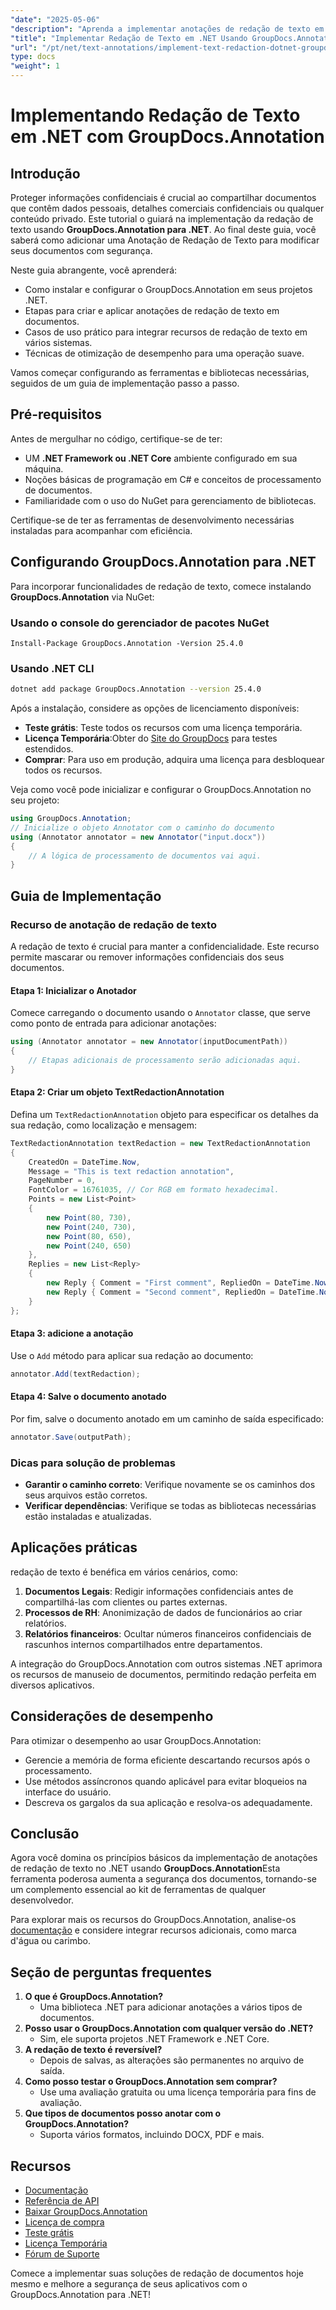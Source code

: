 ```yaml
---
"date": "2025-05-06"
"description": "Aprenda a implementar anotações de redação de texto em aplicativos .NET usando GroupDocs.Annotation. Proteja informações confidenciais com facilidade."
"title": "Implementar Redação de Texto em .NET Usando GroupDocs.Annotation - Um Guia Completo"
"url": "/pt/net/text-annotations/implement-text-redaction-dotnet-groupdocs-annotation/"
type: docs
"weight": 1
---
```


# Implementando Redação de Texto em .NET com GroupDocs.Annotation

## Introdução

Proteger informações confidenciais é crucial ao compartilhar documentos que contêm dados pessoais, detalhes comerciais confidenciais ou qualquer conteúdo privado. Este tutorial o guiará na implementação da redação de texto usando **GroupDocs.Annotation para .NET**. Ao final deste guia, você saberá como adicionar uma Anotação de Redação de Texto para modificar seus documentos com segurança.

Neste guia abrangente, você aprenderá:
- Como instalar e configurar o GroupDocs.Annotation em seus projetos .NET.
- Etapas para criar e aplicar anotações de redação de texto em documentos.
- Casos de uso prático para integrar recursos de redação de texto em vários sistemas.
- Técnicas de otimização de desempenho para uma operação suave.

Vamos começar configurando as ferramentas e bibliotecas necessárias, seguidos de um guia de implementação passo a passo.

## Pré-requisitos

Antes de mergulhar no código, certifique-se de ter:
- UM **.NET Framework ou .NET Core** ambiente configurado em sua máquina.
- Noções básicas de programação em C# e conceitos de processamento de documentos.
- Familiaridade com o uso do NuGet para gerenciamento de bibliotecas.

Certifique-se de ter as ferramentas de desenvolvimento necessárias instaladas para acompanhar com eficiência.

## Configurando GroupDocs.Annotation para .NET

Para incorporar funcionalidades de redação de texto, comece instalando **GroupDocs.Annotation** via NuGet:

### Usando o console do gerenciador de pacotes NuGet
```shell
Install-Package GroupDocs.Annotation -Version 25.4.0
```

### Usando .NET CLI
```bash
dotnet add package GroupDocs.Annotation --version 25.4.0
```

Após a instalação, considere as opções de licenciamento disponíveis: 
- **Teste grátis**: Teste todos os recursos com uma licença temporária.
- **Licença Temporária**:Obter do [Site do GroupDocs](https://purchase.groupdocs.com/temporary-license/) para testes estendidos.
- **Comprar**: Para uso em produção, adquira uma licença para desbloquear todos os recursos.

Veja como você pode inicializar e configurar o GroupDocs.Annotation no seu projeto:
```csharp
using GroupDocs.Annotation;
// Inicialize o objeto Annotator com o caminho do documento
using (Annotator annotator = new Annotator("input.docx"))
{
    // A lógica de processamento de documentos vai aqui.
}
```

## Guia de Implementação

### Recurso de anotação de redação de texto

A redação de texto é crucial para manter a confidencialidade. Este recurso permite mascarar ou remover informações confidenciais dos seus documentos.

#### Etapa 1: Inicializar o Anotador
Comece carregando o documento usando o `Annotator` classe, que serve como ponto de entrada para adicionar anotações:
```csharp
using (Annotator annotator = new Annotator(inputDocumentPath))
{
    // Etapas adicionais de processamento serão adicionadas aqui.
}
```

#### Etapa 2: Criar um objeto TextRedactionAnnotation
Defina um `TextRedactionAnnotation` objeto para especificar os detalhes da sua redação, como localização e mensagem:
```csharp
TextRedactionAnnotation textRedaction = new TextRedactionAnnotation
{
    CreatedOn = DateTime.Now,
    Message = "This is text redaction annotation",
    PageNumber = 0,
    FontColor = 16761035, // Cor RGB em formato hexadecimal.
    Points = new List<Point>
    {
        new Point(80, 730),
        new Point(240, 730),
        new Point(80, 650),
        new Point(240, 650)
    },
    Replies = new List<Reply>
    {
        new Reply { Comment = "First comment", RepliedOn = DateTime.Now },
        new Reply { Comment = "Second comment", RepliedOn = DateTime.Now }
    }
};
```

#### Etapa 3: adicione a anotação
Use o `Add` método para aplicar sua redação ao documento:
```csharp
annotator.Add(textRedaction);
```

#### Etapa 4: Salve o documento anotado
Por fim, salve o documento anotado em um caminho de saída especificado:
```csharp
annotator.Save(outputPath);
```

### Dicas para solução de problemas
- **Garantir o caminho correto**: Verifique novamente se os caminhos dos seus arquivos estão corretos.
- **Verificar dependências**: Verifique se todas as bibliotecas necessárias estão instaladas e atualizadas.

## Aplicações práticas

redação de texto é benéfica em vários cenários, como:
1. **Documentos Legais**: Redigir informações confidenciais antes de compartilhá-las com clientes ou partes externas.
2. **Processos de RH**: Anonimização de dados de funcionários ao criar relatórios.
3. **Relatórios financeiros**: Ocultar números financeiros confidenciais de rascunhos internos compartilhados entre departamentos.

A integração do GroupDocs.Annotation com outros sistemas .NET aprimora os recursos de manuseio de documentos, permitindo redação perfeita em diversos aplicativos.

## Considerações de desempenho

Para otimizar o desempenho ao usar GroupDocs.Annotation:
- Gerencie a memória de forma eficiente descartando recursos após o processamento.
- Use métodos assíncronos quando aplicável para evitar bloqueios na interface do usuário.
- Descreva os gargalos da sua aplicação e resolva-os adequadamente.

## Conclusão

Agora você domina os princípios básicos da implementação de anotações de redação de texto no .NET usando **GroupDocs.Annotation**Esta ferramenta poderosa aumenta a segurança dos documentos, tornando-se um complemento essencial ao kit de ferramentas de qualquer desenvolvedor. 

Para explorar mais os recursos do GroupDocs.Annotation, analise-os [documentação](https://docs.groupdocs.com/annotation/net/) e considere integrar recursos adicionais, como marca d'água ou carimbo.

## Seção de perguntas frequentes

1. **O que é GroupDocs.Annotation?**
   - Uma biblioteca .NET para adicionar anotações a vários tipos de documentos.
2. **Posso usar o GroupDocs.Annotation com qualquer versão do .NET?**
   - Sim, ele suporta projetos .NET Framework e .NET Core.
3. **A redação de texto é reversível?**
   - Depois de salvas, as alterações são permanentes no arquivo de saída.
4. **Como posso testar o GroupDocs.Annotation sem comprar?**
   - Use uma avaliação gratuita ou uma licença temporária para fins de avaliação.
5. **Que tipos de documentos posso anotar com o GroupDocs.Annotation?**
   - Suporta vários formatos, incluindo DOCX, PDF e mais.

## Recursos
- [Documentação](https://docs.groupdocs.com/annotation/net/)
- [Referência de API](https://reference.groupdocs.com/annotation/net/)
- [Baixar GroupDocs.Annotation](https://releases.groupdocs.com/annotation/net/)
- [Licença de compra](https://purchase.groupdocs.com/buy)
- [Teste grátis](https://releases.groupdocs.com/annotation/net/)
- [Licença Temporária](https://purchase.groupdocs.com/temporary-license/)
- [Fórum de Suporte](https://forum.groupdocs.com/c/annotation/)

Comece a implementar suas soluções de redação de documentos hoje mesmo e melhore a segurança de seus aplicativos com o GroupDocs.Annotation para .NET!